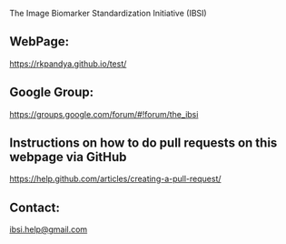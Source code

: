 The Image Biomarker Standardization Initiative (IBSI)

## WebPage: 
https://rkpandya.github.io/test/

## Google Group: 
https://groups.google.com/forum/#!forum/the_ibsi

## Instructions on how to do pull requests on this webpage via GitHub
https://help.github.com/articles/creating-a-pull-request/

## Contact: 
ibsi.help@gmail.com
